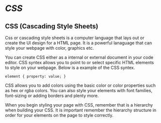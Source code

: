 # _CSS_

## CSS (Cascading Style Sheets)

Css or cascading style sheets is a computer language that lays out or create the UI design for a HTML page. It is a powerful lanaguage that can style your webpage with color, graphics etc. 

You can create CSS either as a internal or external document in your code editor. CSS syntex allows you to point to or select specific HTML elements to style on your webpage. Below is a example of the CSS syntex. 

`element {
  property: value;
  }`
  
 CSS allows you to add colors using the basic color or color properties such as hex or rgba colors. You can also style your elements with font families, font-sizing or adding borders and plenty more. 
 
 When you begin styling your page with CSS, remember that is a hierarchy when building your CSS. It is important remember the hierarchy structure in order for your elements on the page to style correctly. 
